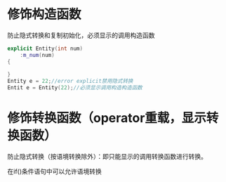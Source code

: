 # 修饰构造函数

防止隐式转换和复制初始化，必须显示的调用构造函数

```cpp
explicit Entity(int num)
    :m_num(num)
{
    
}
Entity e = 22;//error explicit禁用隐式转换
Entit e = Entity(22);//必须显示调用构造构造函数
```



# 修饰转换函数（operator重载，显示转换函数）

防止隐式转换（按语境转换除外）：即只能显示的调用转换函数进行转换。

在if()条件语句中可以允许语境转换
